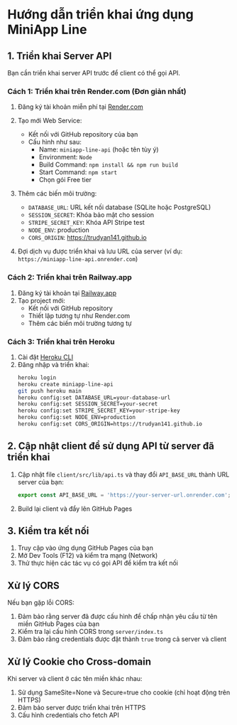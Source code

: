 # Hướng dẫn triển khai ứng dụng MiniApp Line

## 1. Triển khai Server API

Bạn cần triển khai server API trước để client có thể gọi API.

### Cách 1: Triển khai trên Render.com (Đơn giản nhất)

1. Đăng ký tài khoản miễn phí tại [Render.com](https://render.com)
2. Tạo mới Web Service:
   - Kết nối với GitHub repository của bạn
   - Cấu hình như sau:
     - Name: `miniapp-line-api` (hoặc tên tùy ý)
     - Environment: `Node`
     - Build Command: `npm install && npm run build`
     - Start Command: `npm start`
     - Chọn gói Free tier

3. Thêm các biến môi trường:
   - `DATABASE_URL`: URL kết nối database (SQLite hoặc PostgreSQL)
   - `SESSION_SECRET`: Khóa bảo mật cho session
   - `STRIPE_SECRET_KEY`: Khóa API Stripe test
   - `NODE_ENV`: production
   - `CORS_ORIGIN`: https://trudyan141.github.io

4. Đợi dịch vụ được triển khai và lưu URL của server (ví dụ: `https://miniapp-line-api.onrender.com`)

### Cách 2: Triển khai trên Railway.app

1. Đăng ký tài khoản tại [Railway.app](https://railway.app)
2. Tạo project mới:
   - Kết nối với GitHub repository
   - Thiết lập tương tự như Render.com
   - Thêm các biến môi trường tương tự

### Cách 3: Triển khai trên Heroku

1. Cài đặt [Heroku CLI](https://devcenter.heroku.com/articles/heroku-cli)
2. Đăng nhập và triển khai:
   ```bash
   heroku login
   heroku create miniapp-line-api
   git push heroku main
   heroku config:set DATABASE_URL=your-database-url
   heroku config:set SESSION_SECRET=your-secret
   heroku config:set STRIPE_SECRET_KEY=your-stripe-key
   heroku config:set NODE_ENV=production
   heroku config:set CORS_ORIGIN=https://trudyan141.github.io
   ```

## 2. Cập nhật client để sử dụng API từ server đã triển khai

1. Cập nhật file `client/src/lib/api.ts` và thay đổi `API_BASE_URL` thành URL server của bạn:
   ```typescript
   export const API_BASE_URL = 'https://your-server-url.onrender.com';
   ```

2. Build lại client và đẩy lên GitHub Pages

## 3. Kiểm tra kết nối

1. Truy cập vào ứng dụng GitHub Pages của bạn
2. Mở Dev Tools (F12) và kiểm tra mạng (Network)
3. Thử thực hiện các tác vụ có gọi API để kiểm tra kết nối

## Xử lý CORS

Nếu bạn gặp lỗi CORS:
1. Đảm bảo rằng server đã được cấu hình để chấp nhận yêu cầu từ tên miền GitHub Pages của bạn
2. Kiểm tra lại cấu hình CORS trong `server/index.ts` 
3. Đảm bảo rằng credentials được đặt thành `true` trong cả server và client

## Xử lý Cookie cho Cross-domain

Khi server và client ở các tên miền khác nhau:
1. Sử dụng SameSite=None và Secure=true cho cookie (chỉ hoạt động trên HTTPS)
2. Đảm bảo server được triển khai trên HTTPS
3. Cấu hình credentials cho fetch API 